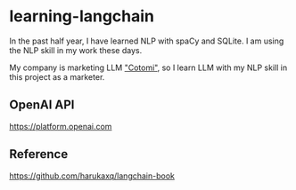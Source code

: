 # learning-langchain

In the past half year, I have learned NLP with spaCy and SQLite. I am using the NLP skill in my work these days.

My company is marketing LLM ["Cotomi"](https://www.nec.com/en/press/202404/global_20240424_01.html), so I learn LLM with my NLP skill in this project as a marketer.

## OpenAI API

https://platform.openai.com

## Reference

https://github.com/harukaxq/langchain-book

